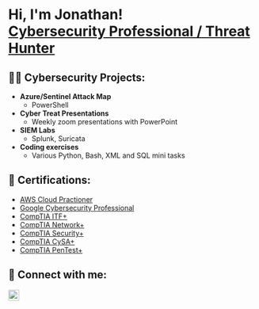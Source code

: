 <h1>Hi, I'm Jonathan! <br/><a href="https://github.com/GroguTheCoder"> <a href="https://www.linkedin.com/in/jonathan-m-939555224/">Cybersecurity Professional / Threat Hunter </a> 

<h2>👨‍💻 Cybersecurity Projects:</h2>

- <b>Azure/Sentinel Attack Map</b>
  - PowerShell
- <b>Cyber Treat Presentations</b>
  - Weekly zoom presentations with PowerPoint
- <b>SIEM Labs</b>
  - Splunk, Suricata
- <b>Coding exercises</b>
  - Various Python, Bash, XML and SQL mini tasks

<h2>📄 Certifications:</h2>

- [AWS Cloud Practioner](https://aw.certmetrics.com/amazon/public/verification.aspx)
- [Google Cybersecurity Professional](https://www.coursera.org/account/accomplishments/professional-cert/6PQ9TQATWR69?trk=public_profile_see-credential)
- [CompTIA ITF+](https://www.certmetrics.com/comptia/public/verification.aspx/)
- [CompTIA Network+](https://www.certmetrics.com/comptia/public/verification.aspx/)
- [CompTIA Security+](https://www.certmetrics.com/comptia/public/verification.aspx/)
- [CompTIA CySA+](https://www.certmetrics.com/comptia/public/verification.aspx/)
- [CompTIA PenTest+](https://www.certmetrics.com/comptia/public/verification.aspx/)

<h2> 🤳 Connect with me:</h2>

[<img align="left" alt="Jonathan Montoya | LinkedIn" width="22px" src="https://cdn.jsdelivr.net/npm/simple-icons@v3/icons/linkedin.svg" />][linkedin]

[linkedin]: https://linkedin.com/in/jonathan-m-939555224/
